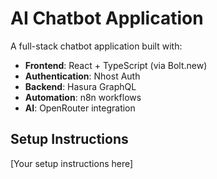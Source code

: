 # AI Chatbot Application

A full-stack chatbot application built with:
- **Frontend**: React + TypeScript (via Bolt.new)
- **Authentication**: Nhost Auth
- **Backend**: Hasura GraphQL
- **Automation**: n8n workflows
- **AI**: OpenRouter integration

## Setup Instructions
[Your setup instructions here]
